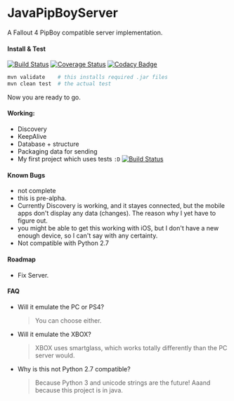 # JavaPipBoyServer 
A Fallout 4 PipBoy compatible server implementation.

#### Install & Test  
[![Build Status](https://travis-ci.org/luckydonald/JavaPipBoyServer.svg?branch=master)](https://travis-ci.org/luckydonald/JavaPipBoyServer) [![Coverage Status](https://coveralls.io/repos/github/luckydonald/JavaPipBoyServer/badge.svg?branch=master)](https://coveralls.io/github/luckydonald/JavaPipBoyServer?branch=master) [![Codacy Badge](https://api.codacy.com/project/badge/grade/d0fbe9967ed44eadb1997a1e6522ccb0)](https://www.codacy.com/app/luckydonald/JavaPipBoyServer)

```sh
mvn validate    # this installs required .jar files
mvn clean test  # the actual test
```
Now you are ready to go.

#### Working:
- Discovery
- KeepAlive
- Database + structure
- Packaging data for sending
- My first project which uses tests `:D` [![Build Status](https://travis-ci.org/luckydonald/JavaPipBoyServer.svg?branch=master)](https://travis-ci.org/luckydonald/JavaPipBoyServer)


#### Known Bugs
 - not complete
 - this is pre-alpha.
 - Currently Discovery is working, and it stayes connected, but the mobile apps don't display any data (changes). The reason why I yet have to figure out.
 - you might be able to get this working with iOS, but I don't have a new enough device, so I can't say with any certainty.
 - Not compatible with Python 2.7

#### Roadmap
 - Fix Server.

#### FAQ
- Will it emulate the PC or PS4?

    > You can choose either.

- Will it emulate the XBOX?
 
    > XBOX uses smartglass, which works totally differently than the PC server would.
  
- Why is this not Python 2.7 compatible? 
 
    > Because Python 3 and unicode strings are the future!
    > Aaand because this project is in java.
 
